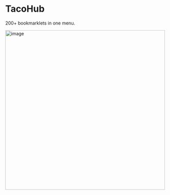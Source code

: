 # TacoHub
200+ bookmarklets in one menu.

<img width="500" alt="image" src="https://user-images.githubusercontent.com/119009502/236704865-bbb778fe-073c-4d35-9313-6db946e4eaef.png">

